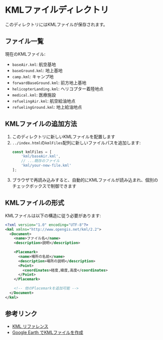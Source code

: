 # KMLファイルディレクトリ

このディレクトリにはKMLファイルが保存されます。

## ファイル一覧

現在のKMLファイル:
- `baseAir.kml`: 航空基地
- `baseGround.kml`: 地上基地
- `camp.kml`: キャンプ地
- `forwardBaseGround.kml`: 前方地上基地
- `helicopterLanding.kml`: ヘリコプター着陸地点
- `medical.kml`: 医療施設
- `refuelingAir.kml`: 航空給油地点
- `refuelingGround.kml`: 地上給油地点

## KMLファイルの追加方法

1. このディレクトリに新しいKMLファイルを配置します
2. `../index.html`の`kmlFiles`配列に新しいファイルパスを追加します:
   ```javascript
   const kmlFiles = [
       'kml/baseAir.kml',
       // ...既存のファイル
       'kml/your-new-file.kml'
   ];
   ```
3. ブラウザで再読み込みすると、自動的にKMLファイルが読み込まれ、個別のチェックボックスで制御できます

## KMLファイルの形式

KMLファイルは以下の構造に従う必要があります:

```xml
<?xml version="1.0" encoding="UTF-8"?>
<kml xmlns="http://www.opengis.net/kml/2.2">
  <Document>
    <name>ファイル名</name>
    <description>説明</description>
    
    <Placemark>
      <name>場所の名前</name>
      <description>場所の説明</description>
      <Point>
        <coordinates>経度,緯度,高度</coordinates>
      </Point>
    </Placemark>
    
    <!-- 他のPlacemarkを追加可能 -->
  </Document>
</kml>
```

## 参考リンク

- [KML リファレンス](https://developers.google.com/kml/documentation/kmlreference)
- [Google Earth でKMLファイルを作成](https://www.google.com/earth/)
